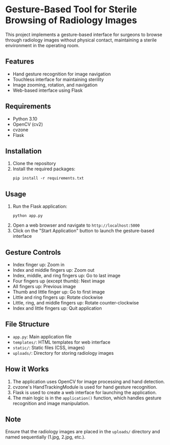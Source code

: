 # Gesture-Based Tool for Sterile Browsing of Radiology Images

This project implements a gesture-based interface for surgeons to browse through radiology images without physical contact, maintaining a sterile environment in the operating room.

## Features

- Hand gesture recognition for image navigation
- Touchless interface for maintaining sterility
- Image zooming, rotation, and navigation
- Web-based interface using Flask

## Requirements

- Python 3.10
- OpenCV (cv2)
- cvzone
- Flask

## Installation

1. Clone the repository
2. Install the required packages:
   ```
   pip install -r requirements.txt
   ```

## Usage

1. Run the Flask application:
   ```
   python app.py
   ```
2. Open a web browser and navigate to `http://localhost:5000`
3. Click on the "Start Application" button to launch the gesture-based interface

## Gesture Controls

- Index finger up: Zoom in
- Index and middle fingers up: Zoom out
- Index, middle, and ring fingers up: Go to last image
- Four fingers up (except thumb): Next image
- All fingers up: Previous image
- Thumb and little finger up: Go to first image
- Little and ring fingers up: Rotate clockwise
- Little, ring, and middle fingers up: Rotate counter-clockwise
- Index and little fingers up: Quit application

## File Structure

- `app.py`: Main application file
- `templates/`: HTML templates for web interface
- `static/`: Static files (CSS, images)
- `uploads/`: Directory for storing radiology images

## How it Works

1. The application uses OpenCV for image processing and hand detection.
2. cvzone's HandTrackingModule is used for hand gesture recognition.
3. Flask is used to create a web interface for launching the application.
4. The main logic is in the `application()` function, which handles gesture recognition and image manipulation.

## Note

Ensure that the radiology images are placed in the `uploads/` directory and named sequentially (1.jpg, 2.jpg, etc.).
